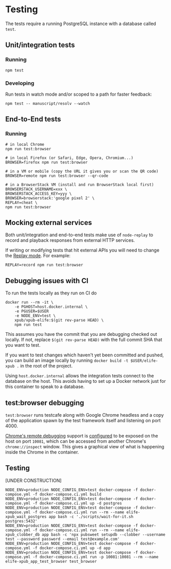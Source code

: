 # Testing

The tests require a running PostgreSQL instance with a database called `test`.

## Unit/integration tests

### Running

    npm test

### Developing

Run tests in watch mode and/or scoped to a path for faster feedback:

    npm test -- manuscript/resolv --watch

## End-to-End tests

### Running

    # in local Chrome
    npm run test:browser

    # in local Firefox (or Safari, Edge, Opera, Chromium...)
    BROWSER=firefox npm run test:browser

    # in a VM or mobile (copy the URL it gives you or scan the QR code)
    BROWSER=remote npm run test:browser --qr-code

    # in a BrowserStack VM (install and run BrowserStack local first)
    BROWSERSTACK_USERNAME=xxx \
    BROWSERSTACK_ACCESS_KEY=yyy \
    BROWSER=browserstack:'google pixel 2' \
    REPLAY=cheat \
    npm run test:browser

## Mocking external services

Both unit/integration and end-to-end tests make use of `node-replay` to record
and playback responses from external HTTP services.

If writing or modifying tests that hit external APIs you will need to change the
[Replay mode](https://github.com/assaf/node-replay#settings). For example:

    REPLAY=record npm run test:browser

## Debugging issues with CI

To run the tests locally as they run on CI do

    docker run --rm -it \
        -e PGHOST=host.docker.internal \
        -e PGUSER=$USER
        -e NODE_ENV=test \
        xpub/xpub-elife:$(git rev-parse HEAD) \
        npm run test

This assumes you have the commit that you are debugging checked out locally. If not, replace
`$(git rev-parse HEAD)` with the full commit SHA that you want to test.

If you want to test changes which haven't yet been committed and pushed, you can build an
image locally by running `docker build -t $USER/elife-xpub .` in the root of the project.

Using `host.docker.internal` allows the integration tests connect to the database on the host.
This avoids having to set up a Docker network just for this container to speak to a database.

## test:browser debugging

`test:browser` runs testcafe along with Google Chrome headless and a copy of the application spawn by the test framework itself and listening on port 4000.

[Chrome's remote debugging](https://developers.google.com/web/updates/2017/04/headless-chrome#frontend) support is [configured](https://devexpress.github.io/testcafe/documentation/using-testcafe/common-concepts/browsers/testing-in-headless-mode.html#automation-port) to be exposed on the host on port `10081`, which can be accessed from another Chrome's `chrome://inspect` window. This gives a graphical view of what is happening inside the Chrome in the container.

## Testing

[UNDER CONSTRUCTION]

```
NODE_ENV=production NODE_CONFIG_ENV=test docker-compose -f docker-compose.yml -f docker-compose.ci.yml build
NODE_ENV=production NODE_CONFIG_ENV=test docker-compose -f docker-compose.yml -f docker-compose.ci.yml up -d postgres
NODE_ENV=production NODE_CONFIG_ENV=test docker-compose -f docker-compose.yml -f docker-compose.ci.yml run --rm --name elife-xpub_wait_postgres app bash -c './scripts/wait-for-it.sh postgres:5432'
NODE_ENV=production NODE_CONFIG_ENV=test docker-compose -f docker-compose.yml -f docker-compose.ci.yml run --rm --name elife-xpub_clobber_db app bash -c 'npx pubsweet setupdb --clobber --username test --password password --email test@example.com'
NODE_ENV=production NODE_CONFIG_ENV=test docker-compose -f docker-compose.yml -f docker-compose.ci.yml up -d app
NODE_ENV=production NODE_CONFIG_ENV=test docker-compose -f docker-compose.yml -f docker-compose.ci.yml run -p 10081:10081 --rm --name elife-xpub_app_test_browser test_browser
```
